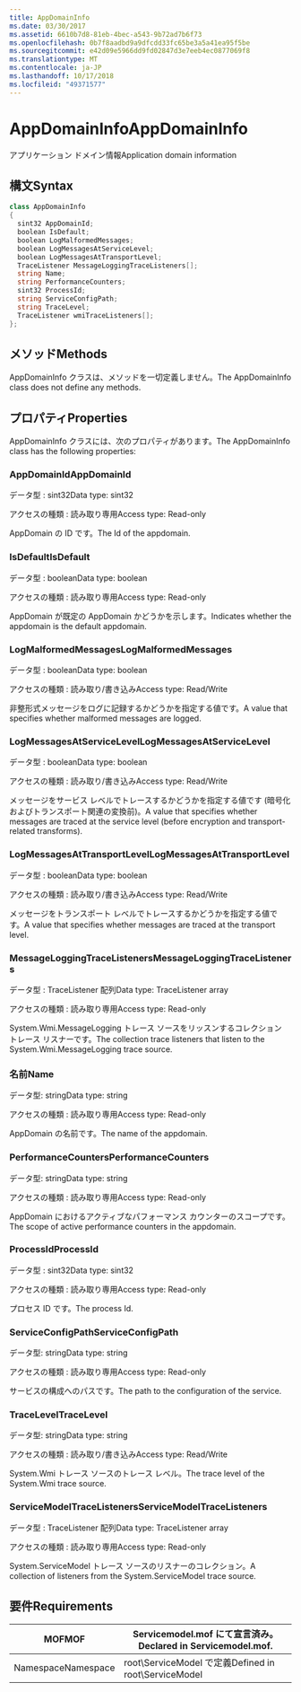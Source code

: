 ```yaml
---
title: AppDomainInfo
ms.date: 03/30/2017
ms.assetid: 6610b7d8-81eb-4bec-a543-9b72ad7b6f73
ms.openlocfilehash: 0b7f8aadbd9a9dfcdd33fc65be3a5a41ea95f5be
ms.sourcegitcommit: e42d09e5966dd9fd02847d3e7eeb4ec0877069f8
ms.translationtype: MT
ms.contentlocale: ja-JP
ms.lasthandoff: 10/17/2018
ms.locfileid: "49371577"
---
```

# <a name="appdomaininfo"></a><span data-ttu-id="02ea5-102">AppDomainInfo</span><span class="sxs-lookup"><span data-stu-id="02ea5-102">AppDomainInfo</span></span>
<span data-ttu-id="02ea5-103">アプリケーション ドメイン情報</span><span class="sxs-lookup"><span data-stu-id="02ea5-103">Application domain information</span></span>  
  
## <a name="syntax"></a><span data-ttu-id="02ea5-104">構文</span><span class="sxs-lookup"><span data-stu-id="02ea5-104">Syntax</span></span>  
  
```csharp
class AppDomainInfo  
{  
  sint32 AppDomainId;  
  boolean IsDefault;  
  boolean LogMalformedMessages;  
  boolean LogMessagesAtServiceLevel;  
  boolean LogMessagesAtTransportLevel;  
  TraceListener MessageLoggingTraceListeners[];  
  string Name;  
  string PerformanceCounters;  
  sint32 ProcessId;  
  string ServiceConfigPath;  
  string TraceLevel;  
  TraceListener wmiTraceListeners[];  
};  
```  
  
## <a name="methods"></a><span data-ttu-id="02ea5-105">メソッド</span><span class="sxs-lookup"><span data-stu-id="02ea5-105">Methods</span></span>  
 <span data-ttu-id="02ea5-106">AppDomainInfo クラスは、メソッドを一切定義しません。</span><span class="sxs-lookup"><span data-stu-id="02ea5-106">The AppDomainInfo class does not define any methods.</span></span>  
  
## <a name="properties"></a><span data-ttu-id="02ea5-107">プロパティ</span><span class="sxs-lookup"><span data-stu-id="02ea5-107">Properties</span></span>  
 <span data-ttu-id="02ea5-108">AppDomainInfo クラスには、次のプロパティがあります。</span><span class="sxs-lookup"><span data-stu-id="02ea5-108">The AppDomainInfo class has the following properties:</span></span>  
  
### <a name="appdomainid"></a><span data-ttu-id="02ea5-109">AppDomainId</span><span class="sxs-lookup"><span data-stu-id="02ea5-109">AppDomainId</span></span>  
 <span data-ttu-id="02ea5-110">データ型 : sint32</span><span class="sxs-lookup"><span data-stu-id="02ea5-110">Data type: sint32</span></span>  
  
 <span data-ttu-id="02ea5-111">アクセスの種類 : 読み取り専用</span><span class="sxs-lookup"><span data-stu-id="02ea5-111">Access type: Read-only</span></span>  
  
 <span data-ttu-id="02ea5-112">AppDomain の ID です。</span><span class="sxs-lookup"><span data-stu-id="02ea5-112">The Id of the appdomain.</span></span>  
  
### <a name="isdefault"></a><span data-ttu-id="02ea5-113">IsDefault</span><span class="sxs-lookup"><span data-stu-id="02ea5-113">IsDefault</span></span>  
 <span data-ttu-id="02ea5-114">データ型 : boolean</span><span class="sxs-lookup"><span data-stu-id="02ea5-114">Data type: boolean</span></span>  
  
 <span data-ttu-id="02ea5-115">アクセスの種類 : 読み取り専用</span><span class="sxs-lookup"><span data-stu-id="02ea5-115">Access type: Read-only</span></span>  
  
 <span data-ttu-id="02ea5-116">AppDomain が既定の AppDomain かどうかを示します。</span><span class="sxs-lookup"><span data-stu-id="02ea5-116">Indicates whether the appdomain is the default appdomain.</span></span>  
  
### <a name="logmalformedmessages"></a><span data-ttu-id="02ea5-117">LogMalformedMessages</span><span class="sxs-lookup"><span data-stu-id="02ea5-117">LogMalformedMessages</span></span>  
 <span data-ttu-id="02ea5-118">データ型 : boolean</span><span class="sxs-lookup"><span data-stu-id="02ea5-118">Data type: boolean</span></span>  
  
 <span data-ttu-id="02ea5-119">アクセスの種類 : 読み取り/書き込み</span><span class="sxs-lookup"><span data-stu-id="02ea5-119">Access type: Read/Write</span></span>  
  
 <span data-ttu-id="02ea5-120">非整形式メッセージをログに記録するかどうかを指定する値です。</span><span class="sxs-lookup"><span data-stu-id="02ea5-120">A value that specifies whether malformed messages are logged.</span></span>  
  
### <a name="logmessagesatservicelevel"></a><span data-ttu-id="02ea5-121">LogMessagesAtServiceLevel</span><span class="sxs-lookup"><span data-stu-id="02ea5-121">LogMessagesAtServiceLevel</span></span>  
 <span data-ttu-id="02ea5-122">データ型 : boolean</span><span class="sxs-lookup"><span data-stu-id="02ea5-122">Data type: boolean</span></span>  
  
 <span data-ttu-id="02ea5-123">アクセスの種類 : 読み取り/書き込み</span><span class="sxs-lookup"><span data-stu-id="02ea5-123">Access type: Read/Write</span></span>  
  
 <span data-ttu-id="02ea5-124">メッセージをサービス レベルでトレースするかどうかを指定する値です (暗号化およびトランスポート関連の変換前)。</span><span class="sxs-lookup"><span data-stu-id="02ea5-124">A value that specifies whether messages are traced at the service level (before encryption and transport-related transforms).</span></span>  
  
### <a name="logmessagesattransportlevel"></a><span data-ttu-id="02ea5-125">LogMessagesAtTransportLevel</span><span class="sxs-lookup"><span data-stu-id="02ea5-125">LogMessagesAtTransportLevel</span></span>  
 <span data-ttu-id="02ea5-126">データ型 : boolean</span><span class="sxs-lookup"><span data-stu-id="02ea5-126">Data type: boolean</span></span>  
  
 <span data-ttu-id="02ea5-127">アクセスの種類 : 読み取り/書き込み</span><span class="sxs-lookup"><span data-stu-id="02ea5-127">Access type: Read/Write</span></span>  
  
 <span data-ttu-id="02ea5-128">メッセージをトランスポート レベルでトレースするかどうかを指定する値です。</span><span class="sxs-lookup"><span data-stu-id="02ea5-128">A value that specifies whether messages are traced at the transport level.</span></span>  
  
### <a name="messageloggingtracelisteners"></a><span data-ttu-id="02ea5-129">MessageLoggingTraceListeners</span><span class="sxs-lookup"><span data-stu-id="02ea5-129">MessageLoggingTraceListeners</span></span>  
 <span data-ttu-id="02ea5-130">データ型 : TraceListener 配列</span><span class="sxs-lookup"><span data-stu-id="02ea5-130">Data type: TraceListener array</span></span>  
  
 <span data-ttu-id="02ea5-131">アクセスの種類 : 読み取り専用</span><span class="sxs-lookup"><span data-stu-id="02ea5-131">Access type: Read-only</span></span>  
  
 <span data-ttu-id="02ea5-132">System.Wmi.MessageLogging トレース ソースをリッスンするコレクション トレース リスナーです。</span><span class="sxs-lookup"><span data-stu-id="02ea5-132">The collection trace listeners that listen to the System.Wmi.MessageLogging trace source.</span></span>  
  
### <a name="name"></a><span data-ttu-id="02ea5-133">名前</span><span class="sxs-lookup"><span data-stu-id="02ea5-133">Name</span></span>  
 <span data-ttu-id="02ea5-134">データ型: string</span><span class="sxs-lookup"><span data-stu-id="02ea5-134">Data type: string</span></span>  
  
 <span data-ttu-id="02ea5-135">アクセスの種類 : 読み取り専用</span><span class="sxs-lookup"><span data-stu-id="02ea5-135">Access type: Read-only</span></span>  
  
 <span data-ttu-id="02ea5-136">AppDomain の名前です。</span><span class="sxs-lookup"><span data-stu-id="02ea5-136">The name of the appdomain.</span></span>  
  
### <a name="performancecounters"></a><span data-ttu-id="02ea5-137">PerformanceCounters</span><span class="sxs-lookup"><span data-stu-id="02ea5-137">PerformanceCounters</span></span>  
 <span data-ttu-id="02ea5-138">データ型: string</span><span class="sxs-lookup"><span data-stu-id="02ea5-138">Data type: string</span></span>  
  
 <span data-ttu-id="02ea5-139">アクセスの種類 : 読み取り専用</span><span class="sxs-lookup"><span data-stu-id="02ea5-139">Access type: Read-only</span></span>  
  
 <span data-ttu-id="02ea5-140">AppDomain におけるアクティブなパフォーマンス カウンターのスコープです。</span><span class="sxs-lookup"><span data-stu-id="02ea5-140">The scope of active performance counters in the appdomain.</span></span>  
  
### <a name="processid"></a><span data-ttu-id="02ea5-141">ProcessId</span><span class="sxs-lookup"><span data-stu-id="02ea5-141">ProcessId</span></span>  
 <span data-ttu-id="02ea5-142">データ型 : sint32</span><span class="sxs-lookup"><span data-stu-id="02ea5-142">Data type: sint32</span></span>  
  
 <span data-ttu-id="02ea5-143">アクセスの種類 : 読み取り専用</span><span class="sxs-lookup"><span data-stu-id="02ea5-143">Access type: Read-only</span></span>  
  
 <span data-ttu-id="02ea5-144">プロセス ID です。</span><span class="sxs-lookup"><span data-stu-id="02ea5-144">The process Id.</span></span>  
  
### <a name="serviceconfigpath"></a><span data-ttu-id="02ea5-145">ServiceConfigPath</span><span class="sxs-lookup"><span data-stu-id="02ea5-145">ServiceConfigPath</span></span>  
 <span data-ttu-id="02ea5-146">データ型: string</span><span class="sxs-lookup"><span data-stu-id="02ea5-146">Data type: string</span></span>  
  
 <span data-ttu-id="02ea5-147">アクセスの種類 : 読み取り専用</span><span class="sxs-lookup"><span data-stu-id="02ea5-147">Access type: Read-only</span></span>  
  
 <span data-ttu-id="02ea5-148">サービスの構成へのパスです。</span><span class="sxs-lookup"><span data-stu-id="02ea5-148">The path to the configuration of the service.</span></span>  
  
### <a name="tracelevel"></a><span data-ttu-id="02ea5-149">TraceLevel</span><span class="sxs-lookup"><span data-stu-id="02ea5-149">TraceLevel</span></span>  
 <span data-ttu-id="02ea5-150">データ型: string</span><span class="sxs-lookup"><span data-stu-id="02ea5-150">Data type: string</span></span>  
  
 <span data-ttu-id="02ea5-151">アクセスの種類 : 読み取り/書き込み</span><span class="sxs-lookup"><span data-stu-id="02ea5-151">Access type: Read/Write</span></span>  
  
 <span data-ttu-id="02ea5-152">System.Wmi トレース ソースのトレース レベル。</span><span class="sxs-lookup"><span data-stu-id="02ea5-152">The trace level of the System.Wmi trace source.</span></span>  
  
### <a name="servicemodeltracelisteners"></a><span data-ttu-id="02ea5-153">ServiceModelTraceListeners</span><span class="sxs-lookup"><span data-stu-id="02ea5-153">ServiceModelTraceListeners</span></span>  
 <span data-ttu-id="02ea5-154">データ型 : TraceListener 配列</span><span class="sxs-lookup"><span data-stu-id="02ea5-154">Data type: TraceListener array</span></span>  
  
 <span data-ttu-id="02ea5-155">アクセスの種類 : 読み取り専用</span><span class="sxs-lookup"><span data-stu-id="02ea5-155">Access type: Read-only</span></span>  
  
 <span data-ttu-id="02ea5-156">System.ServiceModel トレース ソースのリスナーのコレクション。</span><span class="sxs-lookup"><span data-stu-id="02ea5-156">A collection of listeners from the System.ServiceModel trace source.</span></span>  
  
## <a name="requirements"></a><span data-ttu-id="02ea5-157">要件</span><span class="sxs-lookup"><span data-stu-id="02ea5-157">Requirements</span></span>  
  
|<span data-ttu-id="02ea5-158">MOF</span><span class="sxs-lookup"><span data-stu-id="02ea5-158">MOF</span></span>|<span data-ttu-id="02ea5-159">Servicemodel.mof にて宣言済み。</span><span class="sxs-lookup"><span data-stu-id="02ea5-159">Declared in Servicemodel.mof.</span></span>|  
|---------|-----------------------------------|  
|<span data-ttu-id="02ea5-160">Namespace</span><span class="sxs-lookup"><span data-stu-id="02ea5-160">Namespace</span></span>|<span data-ttu-id="02ea5-161">root\ServiceModel で定義</span><span class="sxs-lookup"><span data-stu-id="02ea5-161">Defined in root\ServiceModel</span></span>|
